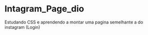 # Intagram_Page_dio
Estudando CSS e aprendendo a montar uma pagina semelhante a do instagram (Login)
